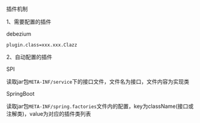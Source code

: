 插件机制

1、需要配置的插件

debezium

```
plugin.class=xxx.xxx.Clazz
```





2、自动配置的插件

SPI

读取jar包`META-INF/service`下的接口文件，文件名为接口，文件内容为实现类

SpringBoot

读取jar包`META-INF/spring.factories`文件内的配置，key为className(接口或注解类)，value为对应的插件类列表